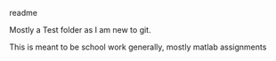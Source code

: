 readme

Mostly a Test folder as I am new to git.

This is meant to be school work generally, mostly matlab assignments 
